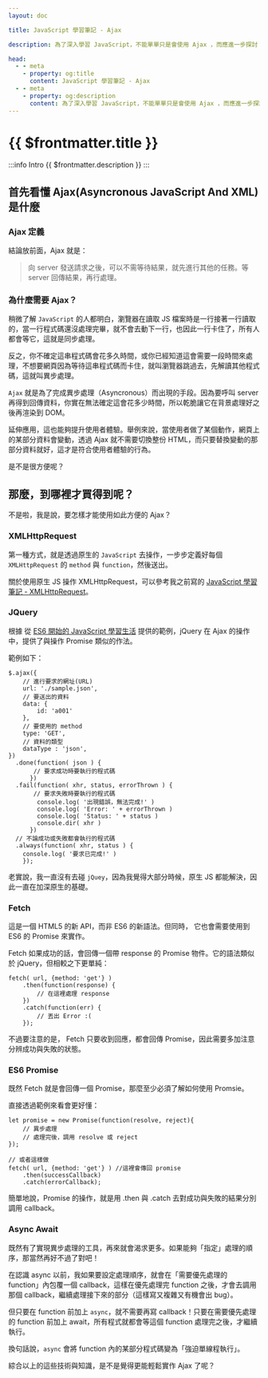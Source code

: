 ```yaml
---
layout: doc

title: JavaScript 學習筆記 - Ajax

description: 為了深入學習 JavaScript，不能單單只是會使用 Ajax ，而應進一步探討 Asyncronous JavaScript And XML（不過大多數的 XML 都已被 JSON 取代）。

head:
  - - meta
    - property: og:title
      content: JavaScript 學習筆記 - Ajax
  - - meta
    - property: og:description
      content: 為了深入學習 JavaScript，不能單單只是會使用 Ajax ，而應進一步探討 Asyncronous JavaScript And XML（不過大多數的 XML 都已被 JSON 取代）。
---
```


# {{ $frontmatter.title }}

:::info Intro
{{ $frontmatter.description }}
:::

## 首先看懂 Ajax(Asyncronous JavaScript And XML) 是什麼

### Ajax 定義

結論放前面，Ajax 就是：

> 向 server 發送請求之後，可以不需等待結果，就先進行其他的任務。等 server 回傳結果，再行處理。

### 為什麼需要 Ajax？

稍微了解 `JavaScript` 的人都明白，瀏覽器在讀取 JS 檔案時是一行接著一行讀取的，當一行程式碼還沒處理完畢，就不會去動下一行，也因此一行卡住了，所有人都會等它，這就是同步處理。

反之，你不確定這串程式碼會花多久時間，或你已經知道這會需要一段時間來處理，不想要網頁因為等待這串程式碼而卡住，就叫瀏覽器跳過去，先解讀其他程式碼，這就叫異步處理。

`Ajax` 就是為了完成異步處理（Asyncronous）而出現的手段。因為要呼叫 server 再得到回傳資料，你實在無法確定這會花多少時間，所以乾脆讓它在背景處理好之後再渲染到 DOM。

延伸應用，這也能夠提升使用者體驗。舉例來說，當使用者做了某個動作，網頁上的某部分資料會變動，透過 Ajax 就不需要切換整份 HTML，而只要替換變動的那部分資料就好，這才是符合使用者體驗的行為。

是不是很方便呢？

## 那麼，到哪裡才買得到呢？

不是啦，我是說，要怎樣才能使用如此方便的 Ajax？

### XMLHttpRequest

第一種方式，就是透過原生的 `JavaScript` 去操作，一步步定義好每個 `XMLHttpRequest` 的 `method` 與 `function`，然後送出。

關於使用原生 JS 操作 XMLHttpRequest，可以參考我之前寫的 [JavaScript 學習筆記 - XMLHttpRequest](./js-xmlhttprequest)。

### JQuery

根據 從 [ES6 開始的 JavaScript 學習生活](https://eyesofkids.gitbooks.io/javascript-start-from-es6/content/part4/ajax_fetch.html) 提供的範例，jQuery 在 Ajax 的操作中，提供了與操作 Promise 類似的作法。

範例如下：

```js:line-numbers
$.ajax({
    // 進行要求的網址(URL)
    url: './sample.json',
    // 要送出的資料
    data: {
        id: 'a001'
    },
    // 要使用的 method
    type: 'GET',
    // 資料的類型
    dataType : 'json',
})
  .done(function( json ) {
       // 要求成功時要執行的程式碼
      })
  .fail(function( xhr, status, errorThrown ) {
       // 要求失敗時要執行的程式碼
        console.log( '出現錯誤，無法完成!' )
        console.log( 'Error: ' + errorThrown )
        console.log( 'Status: ' + status )
        console.dir( xhr )
      })
  // 不論成功或失敗都會執行的程式碼
  .always(function( xhr, status ) {
    console.log( '要求已完成!' )
    });
```

老實說，我一直沒有去碰 `jQuey`，因為我覺得大部分時候，原生 JS 都能解決，因此一直在加深原生的基礎。

### Fetch

這是一個 HTML5 的新 API，而非 ES6 的新語法。但同時，
它也會需要使用到 ES6 的 Promise 來實作。

Fetch 如果成功的話，會回傳一個帶 response 的 Promise 物件。它的語法類似於 jQuery，但相較之下更單純：

```js:line-numbers
fetch( url, {method: 'get'} )
    .then(function(response) {
        // 在這裡處理 response
    })
    .catch(function(err) {
        // 丟出 Error :(
    });
```

不過要注意的是， Fetch 只要收到回應，都會回傳 Promise，因此需要多加注意分辨成功與失敗的狀態。

### ES6 Promise

既然 Fetch 就是會回傳一個 Promise，那麼至少必須了解如何使用 Promsie。

直接透過範例來看會更好懂：

```js:line-numbers
let promise = new Promise(function(resolve, reject){
    // 異步處理
    // 處理完後，調用 resolve 或 reject
});

// 或者這樣做
fetch( url, {method: 'get'} ) //這裡會傳回 promise
    .then(successCallback)
    .catch(errorCallback);
```

簡單地說，Promise 的操作，就是用 .then 與 .catch 去對成功與失敗的結果分別調用 callback。

### Async Await

既然有了實現異步處理的工具，再來就會渴求更多。如果能夠「指定」處理的順序，那當然再好不過了對吧！

在認識 async 以前，我如果要設定處理順序，就會在「需要優先處理的 function」內包覆一個 callback，這樣在優先處理完 function 之後，才會去調用那個 callback，繼續處理接下來的部分（這樣寫又複雜又有機會出 bug）。

但只要在 function 前加上 `async`，就不需要再寫 callback！只要在需要優先處理的 function 前加上 await，所有程式就都會等這個 function 處理完之後，才繼續執行。

換句話說，`async` 會將 function 內的某部分程式碼變為「強迫單線程執行」。

綜合以上的這些技術與知識，是不是覺得更能輕鬆實作 Ajax 了呢？
